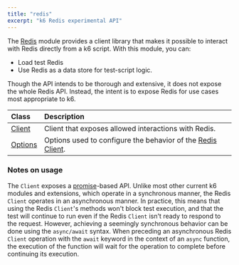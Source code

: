 ```yaml
---
title: "redis"
excerpt: "k6 Redis experimental API"
---
```


<ExperimentalBlockquote />


The [Redis](https://redis.io/) module provides a client library that makes it possible to interact with Redis directly from a k6 script.
With this module, you can:
- Load test Redis
- Use Redis as a data store for test-script logic.

Though the API intends to be thorough and extensive, it does not expose the whole Redis API.
Instead, the intent is to expose Redis for use cases most appropriate to k6. 

| Class                                       | Description                                                                                    |
| :------------------------------------------ | :--------------------------------------------------------------------------------------------- |
| [Client](/javascript-api/k6-experimental/redis/client)   | Client that exposes allowed interactions with Redis.                                           |
| [Options](/javascript-api/k6-experimental/redis/options) | Options used to configure the behavior of the [Redis Client](/javascript-api/k6-experimental/redis/client). |

### Notes on usage

The `Client` exposes a [promise](https://javascript.info/promise-basics)-based API.
Unlike most other current k6 modules and extensions,
which operate in a synchronous manner,
the Redis `Client` operates in an asynchronous manner.
In practice, this means that using the Redis `Client`'s methods won't block test execution,
and that the test will continue to run even if the Redis `Client` isn't ready to respond to the request.
However, achieving a seemingly synchronous behavior can be done using the `async/await` syntax. When preceding an asynchronous Redis `Client` operation with the `await` keyword in the context of an `async` function, the execution of the function will wait for the operation to complete before continuing its execution.
